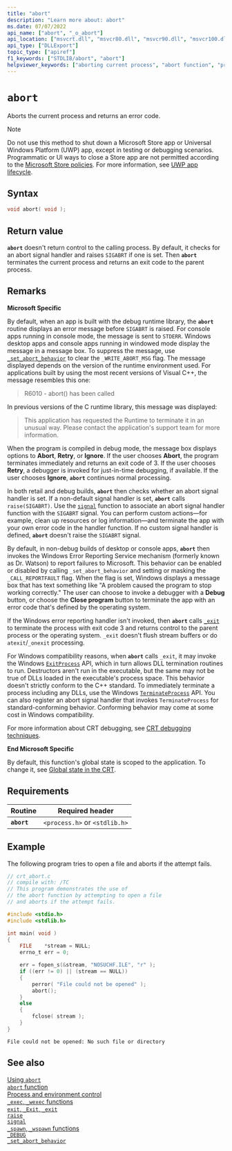 ```yaml
---
title: "abort"
description: "Learn more about: abort"
ms.date: 07/07/2022
api_name: ["abort", "_o_abort"]
api_location: ["msvcrt.dll", "msvcr80.dll", "msvcr90.dll", "msvcr100.dll", "msvcr100_clr0400.dll", "msvcr110.dll", "msvcr110_clr0400.dll", "msvcr120.dll", "msvcr120_clr0400.dll", "ucrtbase.dll", "api-ms-win-crt-runtime-l1-1-0.dll"]
api_type: ["DLLExport"]
topic_type: ["apiref"]
f1_keywords: ["STDLIB/abort", "abort"]
helpviewer_keywords: ["aborting current process", "abort function", "processes, aborting"]
---
```

# `abort`

Aborts the current process and returns an error code.

> [!NOTE]
> Do not use this method to shut down a Microsoft Store app or Universal Windows Platform (UWP) app, except in testing or debugging scenarios. Programmatic or UI ways to close a Store app are not permitted according to the [Microsoft Store policies](/windows/apps/publish/store-policies). For more information, see [UWP app lifecycle](/windows/uwp/launch-resume/app-lifecycle).

## Syntax

```C
void abort( void );
```

## Return value

**`abort`** doesn't return control to the calling process. By default, it checks for an abort signal handler and raises `SIGABRT` if one is set. Then **`abort`** terminates the current process and returns an exit code to the parent process.

## Remarks

**Microsoft Specific**

By default, when an app is built with the debug runtime library, the **`abort`** routine displays an error message before `SIGABRT` is raised. For console apps running in console mode, the message is sent to `STDERR`. Windows desktop apps and console apps running in windowed mode display the message in a message box. To suppress the message, use [`_set_abort_behavior`](set-abort-behavior.md) to clear the `_WRITE_ABORT_MSG` flag. The message displayed depends on the version of the runtime environment used. For applications built by using the most recent versions of Visual C++, the message resembles this one:

> R6010 - abort() has been called

In previous versions of the C runtime library, this message was displayed:

> This application has requested the Runtime to terminate it in an unusual way. Please contact the application's support team for more information.

When the program is compiled in debug mode, the message box displays options to **Abort**, **Retry**, or **Ignore**. If the user chooses **Abort**, the program terminates immediately and returns an exit code of 3. If the user chooses **Retry**, a debugger is invoked for just-in-time debugging, if available. If the user chooses **Ignore**, **`abort`** continues normal processing.

In both retail and debug builds, **`abort`** then checks whether an abort signal handler is set. If a non-default signal handler is set, **`abort`** calls `raise(SIGABRT)`. Use the [`signal`](signal.md) function to associate an abort signal handler function with the `SIGABRT` signal. You can perform custom actions—for example, clean up resources or log information—and terminate the app with your own error code in the handler function. If no custom signal handler is defined, **`abort`** doesn't raise the `SIGABRT` signal.

By default, in non-debug builds of desktop or console apps, **`abort`** then invokes the Windows Error Reporting Service mechanism (formerly known as Dr. Watson) to report failures to Microsoft. This behavior can be enabled or disabled by calling `_set_abort_behavior` and setting or masking the `_CALL_REPORTFAULT` flag. When the flag is set, Windows displays a message box that has text something like "A problem caused the program to stop working correctly." The user can choose to invoke a debugger with a **Debug** button, or choose the **Close program** button to terminate the app with an error code that's defined by the operating system.

If the Windows error reporting handler isn't invoked, then **`abort`** calls [`_exit`](exit-exit-exit.md) to terminate the process with exit code 3 and returns control to the parent process or the operating system. `_exit` doesn't flush stream buffers or do `atexit`/`_onexit` processing.

For Windows compatibility reasons, when **`abort`** calls `_exit`, it may invoke the Windows [`ExitProcess`](/windows/win32/api/processthreadsapi/nf-processthreadsapi-exitprocess) API, which in turn allows DLL termination routines to run. Destructors aren't run in the executable, but the same may not be true of DLLs loaded in the executable's process space. This behavior doesn't strictly conform to the C++ standard. To immediately terminate a process including any DLLs, use the Windows [`TerminateProcess`](/windows/desktop/api/processthreadsapi/nf-processthreadsapi-terminateprocess) API. You can also register an abort signal handler that invokes `TerminateProcess` for standard-conforming behavior. Conforming behavior may come at some cost in Windows compatibility.

For more information about CRT debugging, see [CRT debugging techniques](../crt-debugging-techniques.md).

**End Microsoft Specific**

By default, this function's global state is scoped to the application. To change it, see [Global state in the CRT](../global-state.md).

## Requirements

| Routine | Required header |
|---|---|
| **`abort`** | `<process.h>` or `<stdlib.h>` |

## Example

The following program tries to open a file and aborts if the attempt fails.

```C
// crt_abort.c
// compile with: /TC
// This program demonstrates the use of
// the abort function by attempting to open a file
// and aborts if the attempt fails.

#include <stdio.h>
#include <stdlib.h>

int main( void )
{
    FILE    *stream = NULL;
    errno_t err = 0;

    err = fopen_s(&stream, "NOSUCHF.ILE", "r" );
    if ((err != 0) || (stream == NULL))
    {
        perror( "File could not be opened" );
        abort();
    }
    else
    {
        fclose( stream );
    }
}
```

```Output
File could not be opened: No such file or directory
```

## See also

[Using `abort`](../../cpp/using-abort.md)\
[`abort` function](../../c-language/abort-function-c.md)\
[Process and environment control](../process-and-environment-control.md)\
[`_exec`, `_wexec` functions](../exec-wexec-functions.md)\
[`exit`, `_Exit`, `_exit`](exit-exit-exit.md)\
[`raise`](raise.md)\
[`signal`](signal.md)\
[`_spawn`, `_wspawn` functions](../spawn-wspawn-functions.md)\
[`_DEBUG`](../debug.md)\
[`_set_abort_behavior`](set-abort-behavior.md)
